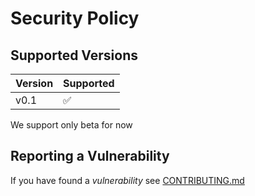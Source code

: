 # Security Policy

## Supported Versions

| Version | Supported          |
| ------- | ------------------ |
|  v0.1| :white_check_mark: |


We support only beta for now

## Reporting a Vulnerability

If you have found a *vulnerability* see [CONTRIBUTING.md](https://github.com/Maximus019BG/DenINoshtAutoGroup/blob/dev/CONTRIBUTING.md)
